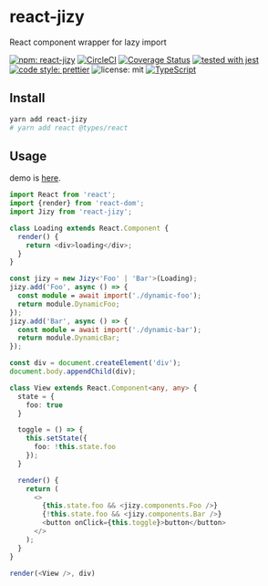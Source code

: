 # react-jizy

React component wrapper for lazy import

[![npm: react-jizy](https://img.shields.io/npm/v/react-jizy.svg)](https://www.npmjs.com/package/react-jizy)
[![CircleCI](https://circleci.com/gh/nju33/react-jizy.svg?style=svg&circle-token=de24adf7fa04d69e7e1613f8616a276bf31eb1e9)](https://circleci.com/gh/nju33/react-jizy)
[![Coverage Status](https://coveralls.io/repos/github/nju33/react-jizy/badge.svg?branch=master)](https://coveralls.io/github/nju33/react-jizy?branch=master)
[![tested with jest](https://img.shields.io/badge/tested_with-jest-99424f.svg)](https://github.com/facebook/jest)
[![code style: prettier](https://img.shields.io/badge/code_style-prettier-ff69b4.svg?style=flat-square)](https://github.com/prettier/prettier)
![license: mit](https://img.shields.io/packagist/l/doctrine/orm.svg)
[![TypeScript](https://badges.frapsoft.com/typescript/code/typescript.svg?v=101)](https://github.com/ellerbrock/typescript-badges/)

## Install

```bash
yarn add react-jizy
# yarn add react @types/react
```

## Usage

demo is [here](https://nju33.github.io/react-jizy/).

```ts
import React from 'react';
import {render} from 'react-dom';
import Jizy from 'react-jizy';

class Loading extends React.Component {
  render() {
    return <div>loading</div>;
  }
}

const jizy = new Jizy<'Foo' | 'Bar'>(Loading);
jizy.add('Foo', async () => {
  const module = await import('./dynamic-foo');
  return module.DynamicFoo;
});
jizy.add('Bar', async () => {
  const module = await import('./dynamic-bar');
  return module.DynamicBar;
});

const div = document.createElement('div');
document.body.appendChild(div);

class View extends React.Component<any, any> {
  state = {
    foo: true
  }

  toggle = () => {
    this.setState({
      foo: !this.state.foo
    });
  }

  render() {
    return (
      <>
        {this.state.foo && <jizy.components.Foo />}
        {!this.state.foo && <jizy.components.Bar />}
        <button onClick={this.toggle}>button</button>
      </>
    );
  }
}

render(<View />, div)
```
